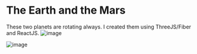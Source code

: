 # The Earth and the Mars
These two planets are rotating always. I created them using ThreeJS/Fiber and ReactJS. 
![image](https://github.com/KatsuboDmytro/humanity/assets/103748028/79fc4354-e28e-474e-9854-af1b81c40a2a)

![image](https://github.com/KatsuboDmytro/humanity/assets/103748028/629ef0f7-8c35-434e-bf4f-272869dfd843)

